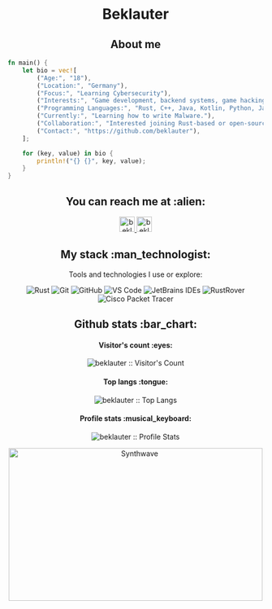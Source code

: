 <h1 align="center">Beklauter</h1>

<h2 align="center">About me</h2>

```rust
fn main() {
    let bio = vec![
        ("Age:", "18"),
        ("Location:", "Germany"),
        ("Focus:", "Learning Cybersecurity"),
        ("Interests:", "Game development, backend systems, game hacking, malware, and contributing to open-source"),
        ("Programming Languages:", "Rust, C++, Java, Kotlin, Python, JavaScript, Lua, and more"),
        ("Currently:", "Learning how to write Malware."),
        ("Collaboration:", "Interested joining Rust-based or open-source projects."),
        ("Contact:", "https://github.com/beklauter"),
    ];

    for (key, value) in bio {
        println!("{} {}", key, value);
    }
}
```

<h2 align="center">You can reach me at :alien:</h2>

<p align="center">
  <a href="https://github.com/beklauter">
    <img src="https://www.vectorlogo.zone/logos/github/github-icon.svg" alt="beklauter's GitHub Profile" height="30" width="30">
  </a>

  <a href="https://www.linkedin.com/in/beklauter">
    <img src="https://www.vectorlogo.zone/logos/linkedin/linkedin-icon.svg" alt="beklauter's LinkedIn Profile" height="30" width="30">
  </a>
</p>

<h2 align="center">My stack :man_technologist:</h2>

<p align="center">Tools and technologies I use or explore:</p>
<p align="center">
  <img src="https://img.shields.io/badge/rust-000000?style=for-the-badge&logo=rust&logoColor=white" alt="Rust">
  <img src="https://img.shields.io/badge/git-%23F05033.svg?style=for-the-badge&logo=git&logoColor=white" alt="Git">
  <img src="https://img.shields.io/badge/github-%23181717.svg?style=for-the-badge&logo=github&logoColor=white" alt="GitHub">
  <img src="https://img.shields.io/badge/vscode-007ACC?style=for-the-badge&logo=visual-studio-code&logoColor=white" alt="VS Code">
  <img src="https://img.shields.io/badge/jetbrains_ides-000000?style=for-the-badge&logo=jetbrains&logoColor=white" alt="JetBrains IDEs">
  <img src="https://img.shields.io/badge/rustrover-000000?style=for-the-badge&logo=jetbrains&logoColor=white" alt="RustRover">
  <img src="https://img.shields.io/badge/cisco_packet_tracer-1BA0D7?style=for-the-badge&logo=cisco&logoColor=white" alt="Cisco Packet Tracer">
</p>

<h2 align="center">Github stats :bar_chart:</h2>

<h4 align="center">Visitor's count :eyes:</h4>

<p align="center"><img src="https://profile-counter.glitch.me/{beklauter}/count.svg" alt="beklauter :: Visitor's Count" /></p>

<h4 align="center">Top langs :tongue:</h4>

<p align="center"><img src="https://github-readme-stats.vercel.app/api/top-langs/?username=beklauter&langs_count=10&theme=tokyonight&layout=compact" alt="beklauter :: Top Langs" /></p>

<h4 align="center">Profile stats :musical_keyboard:</h4>

<p align="center"><img src="https://github-readme-stats.vercel.app/api?username=beklauter&show_icons=true&theme=synthwave" alt="beklauter :: Profile Stats" /></p>

<p align="center"><img src="https://thumbs.gfycat.com/GoodnaturedFondGaur-size_restricted.gif" alt="Synthwave" height="300" width="500"></p>
